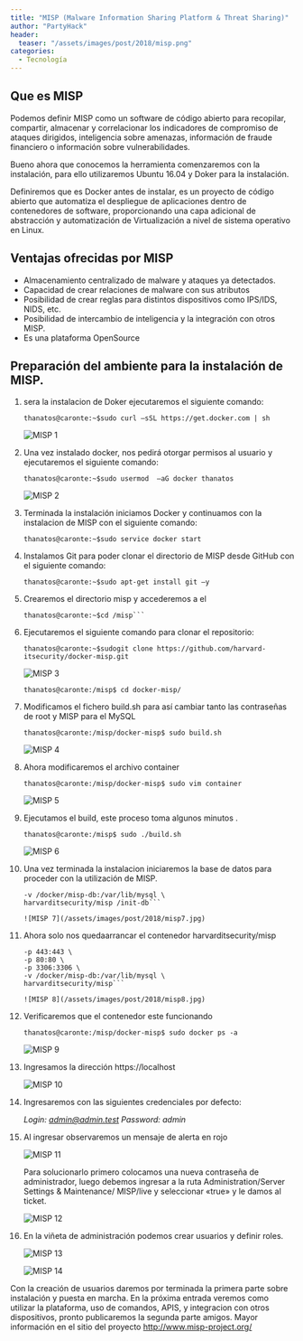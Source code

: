 ```yaml
---
title: "MISP (Malware Information Sharing Platform & Threat Sharing)"
author: "PartyHack"
header: 
  teaser: "/assets/images/post/2018/misp.png"
categories:
  - Tecnología
---
```


## Que es MISP

Podemos definir MISP como un software de código abierto para recopilar, compartir, almacenar y correlacionar los indicadores de compromiso de ataques dirigidos, inteligencia sobre amenazas, información de fraude financiero o información sobre vulnerabilidades.

Bueno ahora que conocemos la herramienta comenzaremos con la instalación, para ello utilizaremos Ubuntu 16.04 y Doker para la instalación.

Definiremos que es Docker antes de instalar, es un proyecto de código abierto que automatiza el despliegue de aplicaciones dentro de contenedores de software, proporcionando una capa adicional de abstracción y automatización de Virtualización a nivel de sistema operativo en Linux.​

## Ventajas ofrecidas por MISP

- Almacenamiento centralizado de malware y ataques ya detectados.
- Capacidad de crear relaciones de malware con sus atributos
- Posibilidad de crear reglas para distintos dispositivos como IPS/IDS, NIDS, etc.
- Posibilidad de intercambio de inteligencia y la integración con otros MISP.
- Es una plataforma OpenSource

## Preparación del ambiente para la instalación de MISP.

1. sera la instalacion de Doker ejecutaremos el siguiente comando:

	```thanatos@caronte:~$sudo curl –sSL https://get.docker.com | sh```

	![MISP 1](/assets/images/post/2018/misp1.jpg)

2. Una vez instalado docker, nos pedirá otorgar permisos al usuario y ejecutaremos el siguiente comando:
	
	```thanatos@caronte:~$sudo usermod  –aG docker thanatos```
	
	![MISP 2](/assets/images/post/2018/misp2.jpg)

3. Terminada la instalación iniciamos Docker y continuamos con la instalacion de MISP con el siguiente comando:

	```thanatos@caronte:~$sudo service docker start```

4. Instalamos Git para poder clonar el directorio de MISP desde GitHub con el siguiente comando:
	
	```thanatos@caronte:~$sudo apt-get install git –y```

5. Crearemos el directorio misp y accederemos a el
	
	```thanatos@caronte:~$sudo mkdir /misp
	thanatos@caronte:~$cd /misp```

6. Ejecutaremos el siguiente comando para clonar el repositorio:
	
	```thanatos@caronte:~$sudogit clone https://github.com/harvard-itsecurity/docker-misp.git```
	
	![MISP 3](/assets/images/post/2018/misp3.jpg)
	
	```thanatos@caronte:/misp$ cd docker-misp/```

7. Modificamos el fichero build.sh para así cambiar tanto las contraseñas de root y MISP para el MySQL
	
	```thanatos@caronte:/misp/docker-misp$ sudo build.sh```
	
	![MISP 4](/assets/images/post/2018/misp4.jpg)

8. Ahora modificaremos el archivo container
	
	```thanatos@caronte:/misp/docker-misp$ sudo vim container```

	![MISP 5](/assets/images/post/2018/misp5.jpg)

9. Ejecutamos el build, este proceso toma algunos minutos .
	
	```thanatos@caronte:/misp$ sudo ./build.sh```
	
	![MISP 6](/assets/images/post/2018/misp6.jpg)

10. Una vez terminada la instalacion iniciaremos la base de datos para proceder con la utilización de MISP.

	```thanatos@caronte:/misp/docker-misp$ sudo docker run -it –rm \
	-v /docker/misp-db:/var/lib/mysql \
	harvarditsecurity/misp /init-db```
	
	![MISP 7](/assets/images/post/2018/misp7.jpg)

11. Ahora solo nos quedaarrancar el contenedor harvarditsecurity/misp

	```thanatos@caronte:/misp/docker-misp$ sudo docker run -it -d \
	-p 443:443 \
	-p 80:80 \
	-p 3306:3306 \
	-v /docker/misp-db:/var/lib/mysql \
	harvarditsecurity/misp```

	![MISP 8](/assets/images/post/2018/misp8.jpg)

12. Verificaremos que el contenedor este funcionando

	```thanatos@caronte:/misp/docker-misp$ sudo docker ps -a```

	![MISP 9](/assets/images/post/2018/misp9.jpg)

13. Ingresamos la dirección https://localhost

	![MISP 10](/assets/images/post/2018/misp10.jpg)

14. Ingresaremos con las siguientes credenciales por defecto:

	*Login: admin@admin.test*
	*Password: admin*

15. Al ingresar observaremos un mensaje de alerta en rojo

	![MISP 11](/assets/images/post/2018/misp11.jpg)

	Para solucionarlo primero colocamos una nueva contraseña de administrador, luego debemos ingresar a la ruta Administration/Server Settings & Maintenance/ MISP/live y seleccionar «true» y le damos al ticket.

	![MISP 12](/assets/images/post/2018/misp12.jpg)

16. En la viñeta de administración podemos crear usuarios y definir roles.

	![MISP 13](/assets/images/post/2018/misp13.jpg)

	![MISP 14](/assets/images/post/2018/misp14.jpg)

Con la creación de usuarios daremos por terminada la primera parte sobre instalación y puesta en marcha.
En la próxima entrada veremos como utilizar la plataforma, uso de comandos, APIS, y integracion con otros dispositivos, pronto publicaremos la segunda parte amigos.
Mayor información en el sitio del proyecto http://www.misp-project.org/